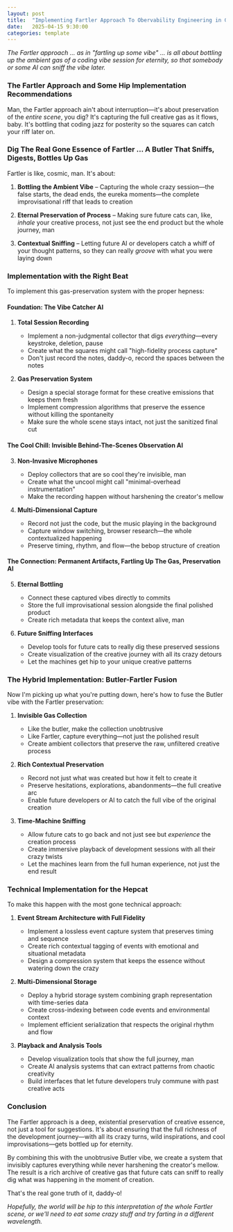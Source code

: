 ```yaml
---
layout: post
title:  "Implementing Fartler Approach To Obervability Engineering in GitProjMgr"
date:   2025-04-15 9:30:00
categories: template
---
```

*The Fartler approach ... as in "fartling up some vibe" ... is all about bottling up the ambient gas of a coding vibe session for eternity, so that somebody or some AI can sniff the vibe later.*

### The Fartler Approach and Some Hip Implementation Recommendations

Man, the Fartler approach ain't about interruption—it's about preservation of the _entire scene_, you dig? It's capturing the full creative gas as it flows, baby. It's bottling that coding jazz for posterity so the squares can catch your riff later on.

### Dig The Real Gone Essence of Fartler ... A Butler That Sniffs, Digests, Bottles Up Gas

Fartler is like, cosmic, man. It's about:

1. **Bottling the Ambient Vibe** – Capturing the whole crazy session—the false starts, the dead ends, the eureka moments—the complete improvisational riff that leads to creation

2. **Eternal Preservation of Process** – Making sure future cats can, like, _inhale_ your creative process, not just see the end product but the whole journey, man

3. **Contextual Sniffing** – Letting future AI or developers catch a whiff of your thought patterns, so they can really _groove_ with what you were laying down

### Implementation with the Right Beat

To implement this gas-preservation system with the proper hepness:

#### Foundation: The Vibe Catcher AI

1. **Total Session Recording**
   - Implement a non-judgmental collector that digs _everything_—every keystroke, deletion, pause
   - Create what the squares might call "high-fidelity process capture"
   - Don't just record the notes, daddy-o, record the spaces between the notes

2. **Gas Preservation System**
   - Design a special storage format for these creative emissions that keeps them fresh
   - Implement compression algorithms that preserve the essence without killing the spontaneity
   - Make sure the whole scene stays intact, not just the sanitized final cut

#### The Cool Chill: Invisible Behind-The-Scenes Observation AI

3. **Non-Invasive Microphones**
   - Deploy collectors that are so cool they're invisible, man
   - Create what the uncool might call "minimal-overhead instrumentation"
   - Make the recording happen without harshening the creator's mellow

4. **Multi-Dimensional Capture**
   - Record not just the code, but the music playing in the background
   - Capture window switching, browser research—the whole contextualized happening
   - Preserve timing, rhythm, and flow—the bebop structure of creation

#### The Connection: Permanent Artifacts, Fartling Up The Gas, Preservation AI

5. **Eternal Bottling**
   - Connect these captured vibes directly to commits
   - Store the full improvisational session alongside the final polished product
   - Create rich metadata that keeps the context alive, man

6. **Future Sniffing Interfaces**
   - Develop tools for future cats to really dig these preserved sessions
   - Create visualization of the creative journey with all its crazy detours
   - Let the machines get hip to your unique creative patterns

### The Hybrid Implementation: Butler-Fartler Fusion

Now I'm picking up what you're putting down, here's how to fuse the Butler vibe with the Fartler preservation:

1. **Invisible Gas Collection**
   - Like the butler, make the collection unobtrusive
   - Like Fartler, capture everything—not just the polished result
   - Create ambient collectors that preserve the raw, unfiltered creative process

2. **Rich Contextual Preservation**
   - Record not just what was created but how it felt to create it
   - Preserve hesitations, explorations, abandonments—the full creative arc
   - Enable future developers or AI to catch the full vibe of the original creation

3. **Time-Machine Sniffing**
   - Allow future cats to go back and not just see but _experience_ the creation process
   - Create immersive playback of development sessions with all their crazy twists
   - Let the machines learn from the full human experience, not just the end result

### Technical Implementation for the Hepcat

To make this happen with the most gone technical approach:

1. **Event Stream Architecture with Full Fidelity**
   - Implement a lossless event capture system that preserves timing and sequence
   - Create rich contextual tagging of events with emotional and situational metadata
   - Design a compression system that keeps the essence without watering down the crazy

2. **Multi-Dimensional Storage**
   - Deploy a hybrid storage system combining graph representation with time-series data
   - Create cross-indexing between code events and environmental context
   - Implement efficient serialization that respects the original rhythm and flow

3. **Playback and Analysis Tools**
   - Develop visualization tools that show the full journey, man
   - Create AI analysis systems that can extract patterns from chaotic creativity
   - Build interfaces that let future developers truly commune with past creative acts

### Conclusion

The Fartler approach is a deep, existential preservation of creative essence, not just a tool for suggestions. It's about ensuring that the full richness of the development journey—with all its crazy turns, wild inspirations, and cool improvisations—gets bottled up for eternity.

By combining this with the unobtrusive Butler vibe, we create a system that invisibly captures everything while never harshening the creator's mellow. The result is a rich archive of creative gas that future cats can sniff to really dig what was happening in the moment of creation.

That's the real gone truth of it, daddy-o! 

*Hopefully, the world will be hip to this interpretation of the whole Fartler scene, or we'll need to eat some crazy stuff and try farting in a different wavelength.*
